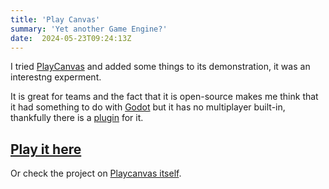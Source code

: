 ```yaml
---
title: 'Play Canvas'
summary: 'Yet another Game Engine?'
date:  2024-05-23T09:24:13Z
---
```


I tried [PlayCanvas](https://playcanvas.com/) and added some things to its demonstration, it was an interestng experment.

It is great for teams and the fact that it is open-source makes me think that it had something to do with [Godot](https://godotengine.org/) but it has no multiplayer built-in, thankfully there is a [plugin](https://www.youtube.com/watch?v=69KpL5Jddis) for it. 
 
## [Play it here](play.html)

Or check the project on [Playcanvas itself](https://playcanvas.com/user/hyperagon).
